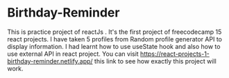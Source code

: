 # Birthday-Reminder
This is practice project of reactJs . It's the first project of freecodecamp 15 react projects.
I have taken 5 profiles from Random profile generator API to display information.
I had learnt how to use useState hook and also how to use external API in react project.
You can visit https://react-projects-1-birthday-reminder.netlify.app/ this link to see
how exactly this project will work.

